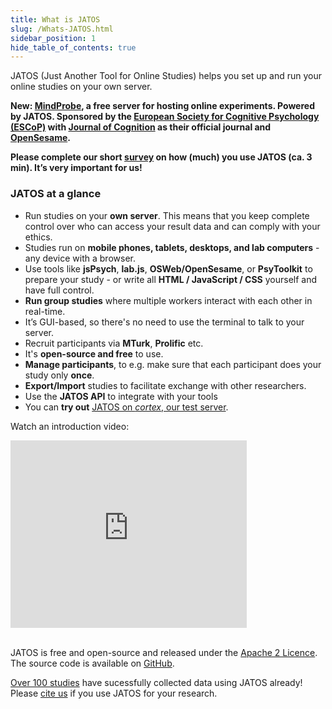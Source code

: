 ```yaml
---
title: What is JATOS
slug: /Whats-JATOS.html
sidebar_position: 1
hide_table_of_contents: true
---
```


JATOS (Just Another Tool for Online Studies) helps you set up and run your online studies on your own server.

**New: [MindProbe](https://mindprobe.eu/), a free server for hosting online experiments. Powered by JATOS. Sponsored by the [European Society for Cognitive Psychology (ESCoP)](https://www.escop.eu/) with [Journal of Cognition](https://www.journalofcognition.org/) as their official journal and [OpenSesame](https://osdoc.cogsci.nl/).**

**Please complete our short [survey](https://forms.gle/Jtjw4LxpyWVFEtG17) on how (much) you use JATOS (ca. 3 min). It’s very important for us!**

### JATOS at a glance
* Run studies on your **own server**. This means that you keep complete control over who can access your result data and can comply with your ethics.
* Studies run on **mobile phones, tablets, desktops, and lab computers** - any device with a browser.
* Use tools like **jsPsych**, **lab.js**, **OSWeb/OpenSesame**, or **PsyToolkit** to prepare your study - or write all **HTML / JavaScript / CSS** yourself and have full control.
* **Run group studies** where multiple workers interact with each other in real-time.
* It’s GUI-based, so there's no need to use the terminal to talk to your server. 
* Recruit participants via **MTurk**, **Prolific** etc.
* It's **open-source and free** to use.
* **Manage participants**, to e.g. make sure that each participant does your study only **once**.
* **Export/Import** studies to facilitate exchange with other researchers.
* Use the **JATOS API** to integrate with your tools
* You can **try out** [JATOS on _cortex_, our test server](JATOS-Tryout-Server.html).


Watch an introduction video:

<iframe width="75%" height="300" src="https://www.youtube.com/embed/J1ELazppklQ" frameBorder="0" allow="accelerometer; autoplay; clipboard-write; encrypted-media; gyroscope; picture-in-picture" allowFullScreen></iframe>
<br /><br />

JATOS is free and open-source and released under the [Apache 2 Licence](http://www.apache.org/licenses/LICENSE-2.0.html). The source code is available on [GitHub](https://github.com/JATOS/JATOS).

[Over 100 studies](Papers-Citing-JATOS.html) have sucessfully collected data using JATOS already! Please [cite us](http://journals.plos.org/plosone/article?id=10.1371/journal.pone.0130834) if you use JATOS for your research.
